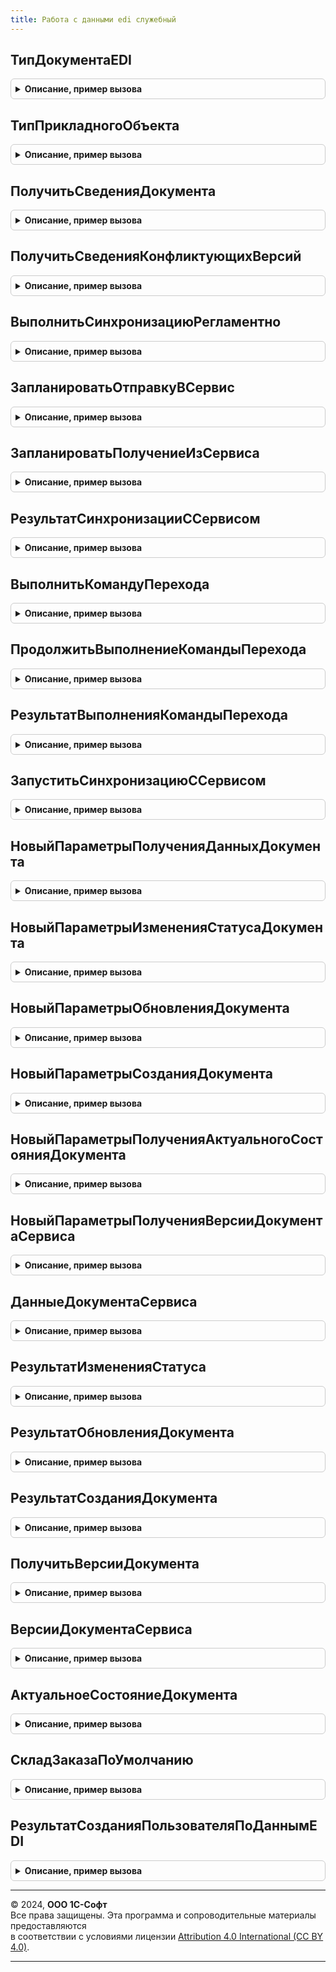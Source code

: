 ```yaml
---
title: Работа с данными edi служебный
---
```



## ТипДокументаEDI
<details style="margin: 1em 0; padding: 0.5em; border: 1px solid #ccc; border-radius: 6px;">

<summary style="font-weight: bold; cursor: pointer;">Описание, пример вызова</summary>

```bsl

Функция ТипДокументаEDI(Знач ПрикладнойОбъект) Экспорт
```

Пример вызова
```bsl
Результат = РаботаСДаннымиEDIСлужебный.ТипДокументаEDI(ПрикладнойОбъект) 
```
</details>

## ТипПрикладногоОбъекта
<details style="margin: 1em 0; padding: 0.5em; border: 1px solid #ccc; border-radius: 6px;">

<summary style="font-weight: bold; cursor: pointer;">Описание, пример вызова</summary>

```bsl

Функция ТипПрикладногоОбъекта(Знач ТипДокументаEDI) Экспорт
```

Пример вызова
```bsl
Результат = РаботаСДаннымиEDIСлужебный.ТипПрикладногоОбъекта(ТипДокументаEDI) 
```
</details>

## ПолучитьСведенияДокумента
<details style="margin: 1em 0; padding: 0.5em; border: 1px solid #ccc; border-radius: 6px;">

<summary style="font-weight: bold; cursor: pointer;">Описание, пример вызова</summary>

```bsl

Функция ПолучитьСведенияДокумента(Знач ПараметрыВыполнения) Экспорт
```

Пример вызова
```bsl
Результат = РаботаСДаннымиEDIСлужебный.ПолучитьСведенияДокумента(ПараметрыВыполнения) 
```
</details>

## ПолучитьСведенияКонфликтующихВерсий
<details style="margin: 1em 0; padding: 0.5em; border: 1px solid #ccc; border-radius: 6px;">

<summary style="font-weight: bold; cursor: pointer;">Описание, пример вызова</summary>

```bsl

// Получает сведения для визуализации ситуации конфликта версий
//
// Параметры:
//  ДанныеДокумента - Структура - см. ДокументыEDIИнтеграция.НовыйДанныеДокумента()
//
// Возвращаемое значение:
//  Структура - см. РаботаСДаннымиEDIСлужебный.СведенияКонфликтующихВерсий()
//
Функция ПолучитьСведенияКонфликтующихВерсий(ДанныеДокумента) Экспорт
```

Пример вызова
```bsl
Результат = РаботаСДаннымиEDIСлужебный.ПолучитьСведенияКонфликтующихВерсий(ДанныеДокумента) 
```
</details>

## ВыполнитьСинхронизациюРегламентно
<details style="margin: 1em 0; padding: 0.5em; border: 1px solid #ccc; border-radius: 6px;">

<summary style="font-weight: bold; cursor: pointer;">Описание, пример вызова</summary>

```bsl

Процедура ВыполнитьСинхронизациюРегламентно() Экспорт
```

Пример вызова
```bsl
РаботаСДаннымиEDIСлужебный.ВыполнитьСинхронизациюРегламентно() 
```
</details>

## ЗапланироватьОтправкуВСервис
<details style="margin: 1em 0; padding: 0.5em; border: 1px solid #ccc; border-radius: 6px;">

<summary style="font-weight: bold; cursor: pointer;">Описание, пример вызова</summary>

```bsl

// Помечает прикладной объект к отправке в сервис.
//
// Параметры:
// 	ДанныеПрикладныхОбъектов - Массив - данные прикладных объектов, которые требуется отправить в сервис
//    см. РаботаСДаннымиEDIКлиентСерверСлужебный.НовыйДанныеДокумента().
// 	Отказ - Булево - флаг ошибки при выполнении метода.
// 	Ошибки - Соответствие - текст ошибки для каждого прикладного объект.
//
Процедура ЗапланироватьОтправкуВСервис(Знач ДанныеПрикладныхОбъектов, Отказ = Ложь, Ошибки = Неопределено) Экспорт
```

Пример вызова
```bsl
РаботаСДаннымиEDIСлужебный.ЗапланироватьОтправкуВСервис(ДанныеПрикладныхОбъектов, Отказ, Ошибки);
```
</details>

## ЗапланироватьПолучениеИзСервиса
<details style="margin: 1em 0; padding: 0.5em; border: 1px solid #ccc; border-radius: 6px;">

<summary style="font-weight: bold; cursor: pointer;">Описание, пример вызова</summary>

```bsl

Процедура ЗапланироватьПолучениеИзСервиса(Знач ДанныеПрикладныхОбъектов, Отказ = Ложь, Ошибки = Неопределено) Экспорт
```

Пример вызова
```bsl
РаботаСДаннымиEDIСлужебный.ЗапланироватьПолучениеИзСервиса(ДанныеПрикладныхОбъектов, Отказ, Ошибки);
```
</details>

## РезультатСинхронизацииССервисом
<details style="margin: 1em 0; padding: 0.5em; border: 1px solid #ccc; border-radius: 6px;">

<summary style="font-weight: bold; cursor: pointer;">Описание, пример вызова</summary>

```bsl

Функция РезультатСинхронизацииССервисом(Знач ПрикладныеОбъекты) Экспорт
```

Пример вызова
```bsl
Результат = РаботаСДаннымиEDIСлужебный.РезультатСинхронизацииССервисом(ПрикладныеОбъекты) 
```
</details>

## ВыполнитьКомандуПерехода
<details style="margin: 1em 0; padding: 0.5em; border: 1px solid #ccc; border-radius: 6px;">

<summary style="font-weight: bold; cursor: pointer;">Описание, пример вызова</summary>

```bsl

// Выполняет построение плана синхронизации с сервисом
//
// Параметры:
// 	ДанныеДокумента - Структура - данные прикладного объекта, который требуется синхронизировать с сервисом
//    см. РаботаСДаннымиEDIКлиентСерверСлужебный.НовыйДанныеДокумента()
// 	КомандаПроцесса - ПеречислениеСсылка.КомандыПроцессаЗаказаEDI - описывает маршрут перехода в рамках
// 	   статусной модели 1С:EDI.
// 	СценарийВыполнения - ПеречислениеСсылка.СценарииВыполненияКомандEDI - характеризует порядок выполнения этапов
// 	   синхронизации с сервисом.
// 	Отказ - Булево - флаг ошибки.
//
Процедура ВыполнитьКомандуПерехода(Знач ДанныеДокумента, Знач КомандаПроцесса, Знач СценарийВыполнения, Экспорт
```

Пример вызова
```bsl
РаботаСДаннымиEDIСлужебный.ВыполнитьКомандуПерехода(ДанныеДокумента, КомандаПроцесса, СценарийВыполнения, );
```
</details>

## ПродолжитьВыполнениеКомандыПерехода
<details style="margin: 1em 0; padding: 0.5em; border: 1px solid #ccc; border-radius: 6px;">

<summary style="font-weight: bold; cursor: pointer;">Описание, пример вызова</summary>

```bsl

// Стартует выполнение последнего принятого к исполнению сценария синхронизации
//
// Параметры:
// 	ПрикладнойОбъект - ОпределяемыйТип.ПрикладнойОбъектEDI - объект синхронизации с сервисом.
// 	ДополнительныеПараметры - Структура - параметры выполнения, которые необходимо передать в обработчики синхронизации,
// 	   например, таблицу сопоставления номенклатуры.
// 	Отказ - Булево - флаг ошибки
//
Процедура ПродолжитьВыполнениеКомандыПерехода(Знач ПрикладнойОбъект, Знач ДополнительныеПараметры = Неопределено, Экспорт
```

Пример вызова
```bsl
РаботаСДаннымиEDIСлужебный.ПродолжитьВыполнениеКомандыПерехода(ПрикладнойОбъект, ДополнительныеПараметры, );
```
</details>

## РезультатВыполненияКомандыПерехода
<details style="margin: 1em 0; padding: 0.5em; border: 1px solid #ccc; border-radius: 6px;">

<summary style="font-weight: bold; cursor: pointer;">Описание, пример вызова</summary>

```bsl

// Возвращает данные по объекту синхронизации.
//
// Параметры:
// 	ПрикладнойОбъект - ОпределяемыйТип.ПрикладнойОбъектEDI - объект синхронизации с сервисом.
// Возвращаемое значение:
// 	Структура - Описание:
// * СостояниеСинхронизации - Структура - текущее состояния синхронизации с сервисом.
// * ДанныеСтатусаДокумента - Структура - локальный кэш записи реестра документов EDI для данного прикладного объекта.
//
Функция РезультатВыполненияКомандыПерехода(Знач ПрикладнойОбъект) Экспорт
```

Пример вызова
```bsl
Результат = РаботаСДаннымиEDIСлужебный.РезультатВыполненияКомандыПерехода(ПрикладнойОбъект) 
```
</details>

## ЗапуститьСинхронизациюССервисом
<details style="margin: 1em 0; padding: 0.5em; border: 1px solid #ccc; border-radius: 6px;">

<summary style="font-weight: bold; cursor: pointer;">Описание, пример вызова</summary>

```bsl

Процедура ЗапуститьСинхронизациюССервисом(Знач ИдентификаторФоновогоЗадания) Экспорт
```

Пример вызова
```bsl
РаботаСДаннымиEDIСлужебный.ЗапуститьСинхронизациюССервисом(ИдентификаторФоновогоЗадания) 
```
</details>

## НовыйПараметрыПолученияДанныхДокумента
<details style="margin: 1em 0; padding: 0.5em; border: 1px solid #ccc; border-radius: 6px;">

<summary style="font-weight: bold; cursor: pointer;">Описание, пример вызова</summary>

```bsl

Функция НовыйПараметрыПолученияДанныхДокумента() Экспорт
```

Пример вызова
```bsl
Результат = РаботаСДаннымиEDIСлужебный.НовыйПараметрыПолученияДанныхДокумента() 
```
</details>

## НовыйПараметрыИзмененияСтатусаДокумента
<details style="margin: 1em 0; padding: 0.5em; border: 1px solid #ccc; border-radius: 6px;">

<summary style="font-weight: bold; cursor: pointer;">Описание, пример вызова</summary>

```bsl

Функция НовыйПараметрыИзмененияСтатусаДокумента() Экспорт
```

Пример вызова
```bsl
Результат = РаботаСДаннымиEDIСлужебный.НовыйПараметрыИзмененияСтатусаДокумента() 
```
</details>

## НовыйПараметрыОбновленияДокумента
<details style="margin: 1em 0; padding: 0.5em; border: 1px solid #ccc; border-radius: 6px;">

<summary style="font-weight: bold; cursor: pointer;">Описание, пример вызова</summary>

```bsl

Функция НовыйПараметрыОбновленияДокумента() Экспорт
```

Пример вызова
```bsl
Результат = РаботаСДаннымиEDIСлужебный.НовыйПараметрыОбновленияДокумента() 
```
</details>

## НовыйПараметрыСозданияДокумента
<details style="margin: 1em 0; padding: 0.5em; border: 1px solid #ccc; border-radius: 6px;">

<summary style="font-weight: bold; cursor: pointer;">Описание, пример вызова</summary>

```bsl

Функция НовыйПараметрыСозданияДокумента() Экспорт
```

Пример вызова
```bsl
Результат = РаботаСДаннымиEDIСлужебный.НовыйПараметрыСозданияДокумента() 
```
</details>

## НовыйПараметрыПолученияАктуальногоСостоянияДокумента
<details style="margin: 1em 0; padding: 0.5em; border: 1px solid #ccc; border-radius: 6px;">

<summary style="font-weight: bold; cursor: pointer;">Описание, пример вызова</summary>

```bsl

Функция НовыйПараметрыПолученияАктуальногоСостоянияДокумента() Экспорт
```

Пример вызова
```bsl
Результат = РаботаСДаннымиEDIСлужебный.НовыйПараметрыПолученияАктуальногоСостоянияДокумента() 
```
</details>

## НовыйПараметрыПолученияВерсииДокументаСервиса
<details style="margin: 1em 0; padding: 0.5em; border: 1px solid #ccc; border-radius: 6px;">

<summary style="font-weight: bold; cursor: pointer;">Описание, пример вызова</summary>

```bsl

Функция НовыйПараметрыПолученияВерсииДокументаСервиса() Экспорт
```

Пример вызова
```bsl
Результат = РаботаСДаннымиEDIСлужебный.НовыйПараметрыПолученияВерсииДокументаСервиса() 
```
</details>

## ДанныеДокументаСервиса
<details style="margin: 1em 0; padding: 0.5em; border: 1px solid #ccc; border-radius: 6px;">

<summary style="font-weight: bold; cursor: pointer;">Описание, пример вызова</summary>

```bsl

Функция ДанныеДокументаСервиса(Знач ПараметрыКоманды) Экспорт
```

Пример вызова
```bsl
Результат = РаботаСДаннымиEDIСлужебный.ДанныеДокументаСервиса(ПараметрыКоманды) 
```
</details>

## РезультатИзмененияСтатуса
<details style="margin: 1em 0; padding: 0.5em; border: 1px solid #ccc; border-radius: 6px;">

<summary style="font-weight: bold; cursor: pointer;">Описание, пример вызова</summary>

```bsl

Функция РезультатИзмененияСтатуса(Знач ПараметрыКоманды) Экспорт
```

Пример вызова
```bsl
Результат = РаботаСДаннымиEDIСлужебный.РезультатИзмененияСтатуса(ПараметрыКоманды) 
```
</details>

## РезультатОбновленияДокумента
<details style="margin: 1em 0; padding: 0.5em; border: 1px solid #ccc; border-radius: 6px;">

<summary style="font-weight: bold; cursor: pointer;">Описание, пример вызова</summary>

```bsl

Функция РезультатОбновленияДокумента(Знач ПараметрыКоманды) Экспорт
```

Пример вызова
```bsl
Результат = РаботаСДаннымиEDIСлужебный.РезультатОбновленияДокумента(ПараметрыКоманды) 
```
</details>

## РезультатСозданияДокумента
<details style="margin: 1em 0; padding: 0.5em; border: 1px solid #ccc; border-radius: 6px;">

<summary style="font-weight: bold; cursor: pointer;">Описание, пример вызова</summary>

```bsl

Функция РезультатСозданияДокумента(Знач ПараметрыКоманды) Экспорт
```

Пример вызова
```bsl
Результат = РаботаСДаннымиEDIСлужебный.РезультатСозданияДокумента(ПараметрыКоманды) 
```
</details>

## ПолучитьВерсииДокумента
<details style="margin: 1em 0; padding: 0.5em; border: 1px solid #ccc; border-radius: 6px;">

<summary style="font-weight: bold; cursor: pointer;">Описание, пример вызова</summary>

```bsl

Функция ПолучитьВерсииДокумента(Знач Документ) Экспорт
```

Пример вызова
```bsl
Результат = РаботаСДаннымиEDIСлужебный.ПолучитьВерсииДокумента(Документ) 
```
</details>

## ВерсииДокументаСервиса
<details style="margin: 1em 0; padding: 0.5em; border: 1px solid #ccc; border-radius: 6px;">

<summary style="font-weight: bold; cursor: pointer;">Описание, пример вызова</summary>

```bsl

Функция ВерсииДокументаСервиса(Знач ПараметрыКоманды) Экспорт
```

Пример вызова
```bsl
Результат = РаботаСДаннымиEDIСлужебный.ВерсииДокументаСервиса(ПараметрыКоманды) 
```
</details>

## АктуальноеСостояниеДокумента
<details style="margin: 1em 0; padding: 0.5em; border: 1px solid #ccc; border-radius: 6px;">

<summary style="font-weight: bold; cursor: pointer;">Описание, пример вызова</summary>

```bsl

Функция АктуальноеСостояниеДокумента(Знач ПараметрыКоманды) Экспорт
```

Пример вызова
```bsl
Результат = РаботаСДаннымиEDIСлужебный.АктуальноеСостояниеДокумента(ПараметрыКоманды) 
```
</details>

## СкладЗаказаПоУмолчанию
<details style="margin: 1em 0; padding: 0.5em; border: 1px solid #ccc; border-radius: 6px;">

<summary style="font-weight: bold; cursor: pointer;">Описание, пример вызова</summary>

```bsl

Функция СкладЗаказаПоУмолчанию(Знач ТипДокументаEDI, Знач КритерииПоискаСклада) Экспорт
```

Пример вызова
```bsl
Результат = РаботаСДаннымиEDIСлужебный.СкладЗаказаПоУмолчанию(ТипДокументаEDI, КритерииПоискаСклада) 
```
</details>

## РезультатСозданияПользователяПоДаннымEDI
<details style="margin: 1em 0; padding: 0.5em; border: 1px solid #ccc; border-radius: 6px;">

<summary style="font-weight: bold; cursor: pointer;">Описание, пример вызова</summary>

```bsl

Функция РезультатСозданияПользователяПоДаннымEDI(Знач МодельСотрудникаEDI) Экспорт
```

Пример вызова
```bsl
Результат = РаботаСДаннымиEDIСлужебный.РезультатСозданияПользователяПоДаннымEDI(МодельСотрудникаEDI) 
```
</details>

---

© 2024, **ООО 1С-Софт**  
Все права защищены. Эта программа и сопроводительные материалы предоставляются  
в соответствии с условиями лицензии [Attribution 4.0 International (CC BY 4.0)](https://creativecommons.org/licenses/by/4.0/legalcode).

---
